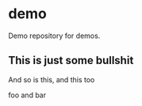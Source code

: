 # demo
Demo repository for demos.


## This is just some bullshit


And so is this, and this too

foo and bar
